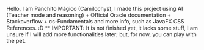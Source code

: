 Hello, I am Panchito Mágico (Camilochys), I made this project using AI (Teacher mode and reasoning) + Official Oracle documentation + Stackoverflow + cs-Fundamentals and more info, such as JavaFX CSS References.
:D
**
IMPORTANT: It is not finished yet, it lacks some stuff, I am unsure if I will add more functionalities later; but, for now, you can play with the pet.
